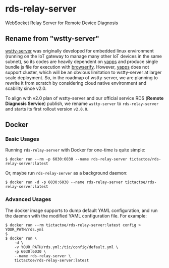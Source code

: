 # rds-relay-server

WebSocket Relay Server for Remote Device Diagnosis

## Rename from "wstty-server"

[wstty-server](https://github.com/tic-tac-toe-io/wstty-server) was originally developed for embedded linux environment (running on the IoT gateway to manage many other IoT devices in the same subnet), so its codes are heavily dependent on [yapps](https://github.com/yagamy4680/yapps) and produce single bundle js file for execution with [browserify](http://browserify.org/). However, [yapps](https://github.com/yagamy4680/yapps) does not support cluster, which will be an obvious limitation to wstty-server at larger scale deployment. So, in the roadmap of wstty-server, we are planning to rewrite it from scratch by considering cloud native environment and scability since v2.0.

To align with v2.0 plan of wstty-server and our official service RDS (**Remote Diagnosis Service**) publish, we rename `wstty-server` to `rds-relay-server` and starts its first rollout version `v2.0.0`.


## Docker
### Basic Usages

Running `rds-relay-server` with Docker for one-time is quite simple:

```text
$ docker run --rm -p 6030:6030 --name rds-relay-server tictactoe/rds-relay-server:latest
```

Or, maybe run `rds-relay-server` as a background daemon:

```text
$ docker run -d -p 6030:6030 --name rds-relay-server tictactoe/rds-relay-server:latest
```


### Advanced Usages

The docker image supports to dump default YAML configuration, and run the daemon with the modified YAML configuration file. For example:

```text
$ docker run --rm tictactoe/rds-relay-server:latest config > YOUR_PATH/rds.yml
$
$ docker run \
    -d \
    -v YOUR_PATH/rds.yml:/tic/config/default.yml \
    -p 6030:6030 \
    --name rds-relay-server \
    tictactoe/rds-relay-server:latest
```